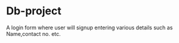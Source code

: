 # Db-project
A login form where user will signup entering various details such as Name,contact no. etc.
